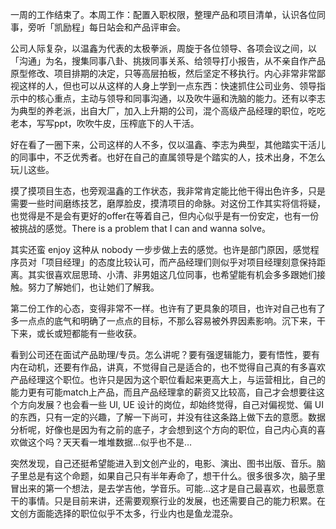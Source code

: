 一周的工作结束了。本周工作：配置入职权限，整理产品和项目清单，认识各位同事，旁听「凯励程」每日站会和产品评审会。

公司人际复杂，以温鑫为代表的太极拳派，周旋于各位领导、各项会议之间，以「沟通」为名，搜集同事八卦、挑拨同事关系、给领导打小报告，从不亲自作产品原型修改、项目排期的决定，只等高层拍板，然后坚定不移执行。内心非常非常鄙视这样的人，但也可以从这样的人身上学到一点东西：快速抓住公司业务、领导指示中的核心重点，主动与领导和同事沟通，以及吹牛逼和洗脑的能力。还有以李志为典型的养老派，出自大厂，加入上升期的公司，混个高级产品经理的职位，吃吃老本，写写ppt，吹吹牛皮，压榨底下的人干活。

好在看了一圈下来，公司这样的人不多，仅以温鑫、李志为典型，其他踏实干活儿的同事中，不乏优秀者。也好在自己的直属领导是个踏实的人，技术出身，不怎么玩儿这些。

摸了摸项目生态，也旁观温鑫的工作状态，我非常肯定能比他干得出色许多，只是需要一些时间磨练技艺，磨厚脸皮，摸清项目的命脉。对这份工作其实将信将疑，也觉得是不是会有更好的offer在等着自己，但内心似乎是有一份安定，也有一份被挑战的感觉。There is a problem that I can and wanna solve。

其实还蛮 enjoy 这种从 nobody 一步步做上去的感觉。也许是部门原因，感觉程序员对「项目经理」的态度比较认可，而产品经理们则似乎对项目经理刻意保持距离。其实很喜欢屈思琦、小清、非男姐这几位同事，也希望能有机会多多跟她们接触。努力了解她们，也让她们了解我。

第二份工作的心态，变得非常不一样。也许有了更具象的项目，也许对自己也有了多一点点的底气和明确了一点点的目标，不那么容易被外界因素影响。沉下来，干下来，或长或短都能有一些收获。

看到公司还在面试产品助理/专员。怎么讲呢？要有强逻辑能力，要有悟性，要有内在动机，还要有作品，讲真，不觉得自己是适合的，也不觉得自己真的有多喜欢产品经理这个职位。也许只是因为这个职位看起来更高大上，与运营相比，自己的能力更有可能match上产品，而且产品经理拿的薪资又比较高，自己才会想要往这个方向发展？也会看一些 UI, UE 设计的岗位，却始终觉得，自己对偏视觉、偏 UI 的东西，只有一定的兴趣，了解一下尚可，并没有往这条路上做下去的意愿。数据分析呢，好像也是因为有之前的底子，才会想到这个方向的职位，自己内心真的喜欢做这个吗？天天看一堆堆数据…似乎也不是…

突然发现，自己还挺希望能进入到文创产业的，电影、演出、图书出版、音乐。脑子里总是有这个命题，如果自己只有半年寿命了，想干什么。很多很多次，脑子里冒出来的第一个想法，是去学吉他，学音乐。可能…这才是自己最喜欢，也最愿意干的事情。只是目前来讲，还需要观察行业的发展，也还需要自己的能力积累。在文创方面能选择的职位似乎不太多，行业内也是鱼龙混杂。